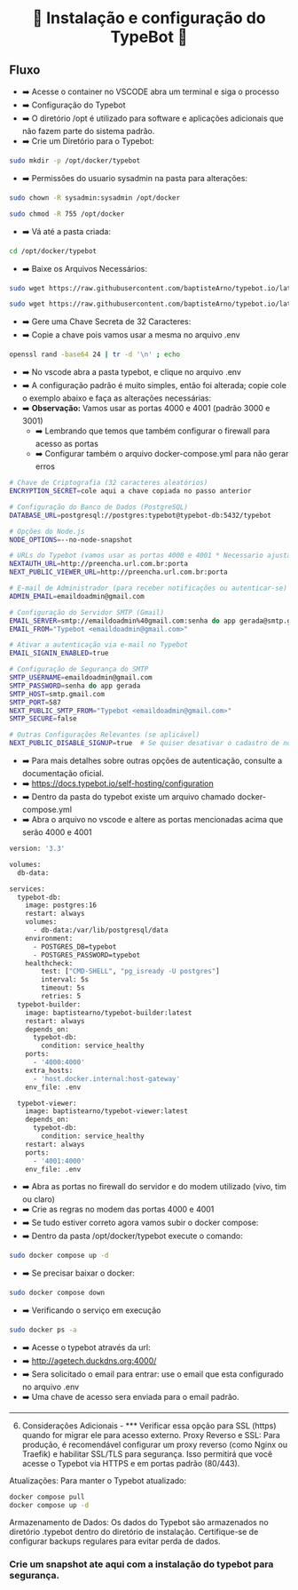<h1 align="center">🚀 Instalação e configuração do TypeBot 🚀</h1> 


## Fluxo

- ➡️ Acesse o container no VSCODE abra um terminal e siga o processo
- ➡️ Configuração do Typebot
- ➡️ O diretório /opt é utilizado para software e aplicações adicionais que não fazem parte do sistema padrão. 
- ➡️ Crie um Diretório para o Typebot: 

``` bash
sudo mkdir -p /opt/docker/typebot
```

- ➡️ Permissões do usuario sysadmin na pasta para alterações:

```bash
sudo chown -R sysadmin:sysadmin /opt/docker
```

```bash
sudo chmod -R 755 /opt/docker
```


- ➡️ Vá até a pasta criada:

``` bash
cd /opt/docker/typebot
```

- ➡️ Baixe os Arquivos Necessários:

```bash
sudo wget https://raw.githubusercontent.com/baptisteArno/typebot.io/latest/docker-compose.yml
```
```bash
sudo wget https://raw.githubusercontent.com/baptisteArno/typebot.io/latest/.env.example -O .env
```

- ➡️ Gere uma Chave Secreta de 32 Caracteres:
- ➡️ Copie a chave pois vamos usar a mesma no arquivo .env

```bash
openssl rand -base64 24 | tr -d '\n' ; echo
```

- ➡️ No vscode abra a pasta typebot, e clique no arquivo .env
- ➡️ A configuração padrão é muito simples, então foi alterada; copie cole o exemplo abaixo e faça as alterações necessárias:
- ➡️ **Observação:** Vamos usar as portas 4000 e 4001 (padrão 3000 e 3001)
    - ➡️ Lembrando que temos que também configurar o firewall para acesso as portas
    - ➡️ Configurar também o arquivo docker-compose.yml para não gerar erros



```bash
# Chave de Criptografia (32 caracteres aleatórios)
ENCRYPTION_SECRET=cole aqui a chave copiada no passo anterior

# Configuração do Banco de Dados (PostgreSQL)
DATABASE_URL=postgresql://postgres:typebot@typebot-db:5432/typebot

# Opções do Node.js
NODE_OPTIONS=--no-node-snapshot

# URLs do Typebot (vamos usar as portas 4000 e 4001 * Necessario ajustar o firewall)
NEXTAUTH_URL=http://preencha.url.com.br:porta
NEXT_PUBLIC_VIEWER_URL=http://preencha.url.com.br:porta

# E-mail de Administrador (para receber notificações ou autenticar-se)
ADMIN_EMAIL=emaildoadmin@gmail.com

# Configuração do Servidor SMTP (Gmail)
EMAIL_SERVER=smtp://emaildoadmin%40gmail.com:senha do app gerada@smtp.gmail.com:587
EMAIL_FROM="Typebot <emaildoadmin@gmail.com>"

# Ativar a autenticação via e-mail no Typebot
EMAIL_SIGNIN_ENABLED=true

# Configuração de Segurança do SMTP
SMTP_USERNAME=emaildoadmin@gmail.com
SMTP_PASSWORD=senha do app gerada
SMTP_HOST=smtp.gmail.com
SMTP_PORT=587
NEXT_PUBLIC_SMTP_FROM="Typebot <emaildoadmin@gmail.com>"
SMTP_SECURE=false

# Outras Configurações Relevantes (se aplicável)
NEXT_PUBLIC_DISABLE_SIGNUP=true  # Se quiser desativar o cadastro de novos usuários
```

- ➡️ Para mais detalhes sobre outras opções de autenticação, consulte a documentação oficial.
- ➡️ https://docs.typebot.io/self-hosting/configuration
- ➡️ Dentro da pasta do typebot existe um arquivo chamado docker-compose.yml
- ➡️ Abra o arquivo no vscode e altere as portas mencionadas acima que serão 4000 e 4001

```bash
version: '3.3'

volumes:
  db-data:

services:
  typebot-db:
    image: postgres:16
    restart: always
    volumes:
      - db-data:/var/lib/postgresql/data
    environment:
      - POSTGRES_DB=typebot
      - POSTGRES_PASSWORD=typebot
    healthcheck:
        test: ["CMD-SHELL", "pg_isready -U postgres"]
        interval: 5s
        timeout: 5s
        retries: 5
  typebot-builder:
    image: baptistearno/typebot-builder:latest
    restart: always
    depends_on:
      typebot-db:
        condition: service_healthy
    ports:
      - '4000:4000'
    extra_hosts:
      - 'host.docker.internal:host-gateway'
    env_file: .env

  typebot-viewer:
    image: baptistearno/typebot-viewer:latest
    depends_on:
      typebot-db:
        condition: service_healthy
    restart: always
    ports:
      - '4001:4000'
    env_file: .env
```

- ➡️ Abra as portas no firewall do servidor e do modem utilizado (vivo, tim ou claro)
- ➡️ Crie as regras no modem das portas 4000 e 4001
- ➡️ Se tudo estiver correto agora vamos subir o docker compose:
- ➡️ Dentro da pasta /opt/docker/typebot execute o comando:

```bash
sudo docker compose up -d
```

- ➡️ Se precisar baixar o docker:

```bash
sudo docker compose down
```

- ➡️ Verificando o serviço em execução

```bash
sudo docker ps -a
```

- ➡️ Acesse o typebot através da url:
- ➡️ http://agetech.duckdns.org:4000/
- ➡️ Sera solicitado o email para entrar: use o email que esta configurado no arquivo .env
- ➡️ Uma chave de acesso sera enviada para o email padrão.



---

6. Considerações Adicionais - *** Verificar essa opção para SSL (https) quando for migrar ele para acesso externo.
Proxy Reverso e SSL: Para produção, é recomendável configurar um proxy reverso (como Nginx ou Traefik) e habilitar SSL/TLS para segurança. Isso permitirá que você acesse o Typebot via HTTPS e em portas padrão (80/443).

Atualizações: Para manter o Typebot atualizado:

```bash
docker compose pull
docker compose up -d
```

Armazenamento de Dados: Os dados do Typebot são armazenados no diretório .typebot dentro do diretório de instalação. Certifique-se de configurar backups regulares para evitar perda de dados.


### Crie um snapshot ate aqui com a instalação do typebot para segurança.